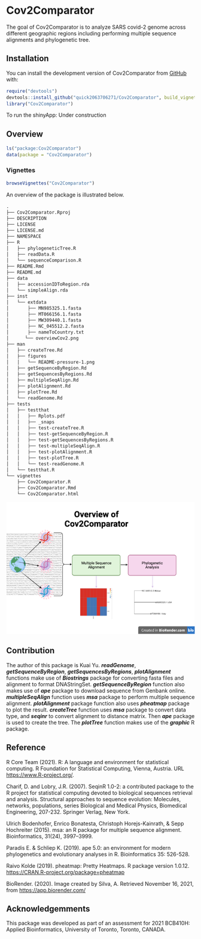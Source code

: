 
<!-- README.md is generated from README.Rmd. Please edit that file -->

# Cov2Comparator

<!-- badges: start -->
<!-- badges: end -->

The goal of Cov2Comparator is to analyze SARS covid-2 genome across
different geographic regions including performing multiple sequence
alignments and phylogenetic tree.

## Installation

You can install the development version of Cov2Comparator from
[GitHub](https://github.com/) with:

``` r
require("devtools")
devtools::install_github("quick2063706271/Cov2Comparator", build_vignettes = TRUE)
library("Cov2Comparator")
```

To run the shinyApp: Under construction

## Overview

``` r
ls("package:Cov2Comparator")
data(package = "Cov2Comparator") 
```

### Vignettes

``` r
browseVignettes("Cov2Comparator")
```

An overview of the package is illustrated below.

    .
    ├── Cov2Comparator.Rproj
    ├── DESCRIPTION
    ├── LICENSE
    ├── LICENSE.md
    ├── NAMESPACE
    ├── R
    │   ├── phylogeneticTree.R
    │   ├── readData.R
    │   └── sequenceComparison.R
    ├── README.Rmd
    ├── README.md
    ├── data
    │   ├── accessionIDToRegion.rda
    │   └── simpleAlign.rda
    ├── inst
    │   └── extdata
    │       ├── MN985325.1.fasta
    │       ├── MT066156.1.fasta
    │       ├── MW309440.1.fasta
    │       ├── NC_045512.2.fasta
    │       ├── nameToCountry.txt
    │      └── overviewCov2.png
    ├── man
    │   ├── createTree.Rd
    │   ├── figures
    │   │   └── README-pressure-1.png
    │   ├── getSequenceByRegion.Rd
    │   ├── getSequencesByRegions.Rd
    │   ├── multipleSeqAlign.Rd
    │   ├── plotAlignment.Rd
    │   ├── plotTree.Rd
    │   └── readGenome.Rd
    ├── tests
    │   ├── testthat
    │   │   ├── Rplots.pdf
    │   │   ├── _snaps
    │   │   ├── test-createTree.R
    │   │   ├── test-getSequenceByRegion.R
    │   │   ├── test-getSequencesByRegions.R
    │   │   ├── test-multipleSeqAlign.R
    │   │   ├── test-plotAlignment.R
    │   │   ├── test-plotTree.R
    │   │   └── test-readGenome.R
    │   └── testthat.R
    └── vignettes
        ├── Cov2Comparator.R
        ├── Cov2Comparator.Rmd
        └── Cov2Comparator.html

![](./inst/extdata/overviewCov2.png)

## Contribution

The author of this package is Kuai Yu. ***readGenome***,
***getSequenceByRegion***, ***getSequencesByRegions***,
***plotAlignment*** functions make use of ***Biostrings*** package for
converting fasta files and alignment to format DNAStringSet.
***getSequenceByRegion*** function also makes use of ***ape*** package
to download sequence from Genbank online. ***multipleSeqAlign***
function uses ***msa*** package to perform multiple sequence alignment.
***plotAlignment*** package function also uses ***pheatmap*** package to
plot the result. ***createTree*** function uses ***msa*** package to
convert data type, and ***seqinr*** to convert alignment to distance
matrix. Then ***ape*** package is used to create the tree. The
***plotTree*** function makes use of the ***graphic*** R package.

## Reference

R Core Team (2021). R: A language and environment for statistical
computing. R Foundation for Statistical Computing, Vienna, Austria. URL
<https://www.R-project.org/>.

Charif, D. and Lobry, J.R. (2007). SeqinR 1.0-2: a contributed package
to the R project for statistical computing devoted to biological
sequences retrieval and analysis. Structural approaches to sequence
evolution: Molecules, networks, populations, series Biological and
Medical Physics, Biomedical Engineering, 207-232. Springer Verlag, New
York.

Ulrich Bodenhofer, Enrico Bonatesta, Christoph Horejs-Kainrath, & Sepp
Hochreiter (2015). msa: an R package for multiple sequence alignment.
Bioinformatics, 31(24), 3997–3999.

Paradis E. & Schliep K. (2019). ape 5.0: an environment for modern
phylogenetics and evolutionary analyses in R. Bioinformatics 35:
526-528.

Raivo Kolde (2019). pheatmap: Pretty Heatmaps. R package version 1.0.12.
<https://CRAN.R-project.org/package=pheatmap>

BioRender. (2020). Image created by Silva, A. Retrieved November 16,
2021, from <https://app.biorender.com/>

## Acknowledgemments

This package was developed as part of an assessment for 2021 BCB410H:
Applied Bioinformatics, University of Toronto, Toronto, CANADA.
